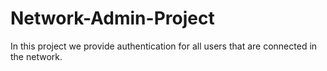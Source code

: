 # Network-Admin-Project
In this project we provide authentication for all users that are connected in the network.
